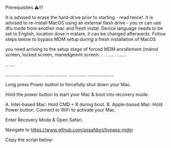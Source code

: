 Prerequisites ⚠️!!!

It is advised to erase the hard-drive prior to starting - read twice!.
It is advised to re-install MacOS using an external flash drive - you or can use dfu mode from another mac and fresh instal.
Device language needs to be set to English, location dose`n matare, it can be changed afterwards.
Follow steps below to bypass MDM setup during a fresh installation of MacOS

you need arriving to the setup stage of forced MDM enrollement (mdmd screen, locked screen, manedgemnt screen:
.
.
.
....
.
.......

..
....

............
.
..............
..................
..............
....................

Long press Power button to forcefully shut down your Mac.

Hold the power button to start your Mac & boot into recovery mode.

A. Intel-based Mac: Hold CMD + R during boot.
B. Apple-based Mac: Hold Power button.
Connect to WiFi to activate your Mac.

Enter Recovery Mode & Open Safari.

Navigate to https://www.github.com/assafdori/bypass-mdm

Copy the script below:

